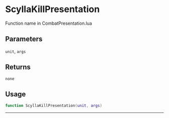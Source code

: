 # ScyllaKillPresentation
Function name in CombatPresentation.lua
## Parameters
`unit`, `args`
## Returns
`none`
## Usage
```lua
function ScyllaKillPresentation(unit, args)
```
---
